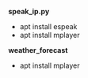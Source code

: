 **speak_ip.py**

* apt install espeak
* apt install mplayer


**weather_forecast**

* apt install mplayer 